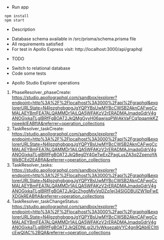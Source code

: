 * Run app

```
npm install
npm start
```

* Description
- Database schema available in /src/prisma/schema.prisma file
- All requirements satisfied
- For test in Apollo Express visit: http://localhost:3000/api/graphql

* TODO
- Switch to relational database
- Code some tests


* Apollo Studio Explorer operations
1. PhaseResolver_phaseCreate: https://studio.apollographql.com/sandbox/explorer?endpoint=http%3A%2F%2Flocalhost%3A3000%2Fapi%2Fgraphql&explorerURLState=N4IgzghgbgpgJgYQPYBsUwMYBcCWSB2AknCAFwgCcMALAEYBmFEA7ALQAMMDr1AjLQA5WFAKzV2rERADMAJmadqGdrV4gANOGjxkaTLgIBRfFgBOAT2JkQMgGyyH06awjsqPWjAkVaFCq1pqamkKZnpeeikIEABfIA&referrer=operation_collections
2. TaskResolver_taskCreate: https://studio.apollographql.com/sandbox/explorer?endpoint=http%3A%2F%2Flocalhost%3A3000%2Fapi%2Fgraphql&explorerURLState=N4IgzghgbgpgJgYQPYBsUwMYBcCWSB2AknCAFwgCcMALAEYBmFEA7ALQAMMDr1AjLQA5WFAKzV2rERADMAJmadqGdrV4gANOGjxkaTLgIBRfFgBOAT2JkQ8egDY4GeTwExZPagLusZA3q2ZpenoYAWkBCEd2EABfIA&referrer=operation_collections
3. TaskResolver_tasks: https://studio.apollographql.com/sandbox/explorer?endpoint=http%3A%2F%2Flocalhost%3A3000%2Fapi%2Fgraphql&explorerURLState=N4IgzghgbgpgJgYQPYBsUwMYBcCWSB2AknCAFwgCcMALAEYBmFEA7ALQAMMDr1AjLQA5WFAKzV2rERADMAJmadqGdrV4gANOGjxkaTLgIBRfFgBOAT2JkQcZhggMIvVgDZq1ej34SIGDBUlZW1lpFwEXDGkREABfIA&referrer=operation_collections
4. TaskResolver_taskChangeStatus: https://studio.apollographql.com/sandbox/explorer?endpoint=http%3A%2F%2Flocalhost%3A3000%2Fapi%2Fgraphql&explorerURLState=N4IgzghgbgpgJgYQPYBsUwMYBcCWSB2AknCAFwgCcMALAEYBmFEA7ALQAMMDr1AjLQA5WFAKzV2rERADMAJmadqGdrV4gANOGjxkaTLgIBRfFgBOAT2JkQEDNLgj2U1vWksezabVYC4gn9QAbIECItIicEwQIAC%2BQA&referrer=operation_collections
